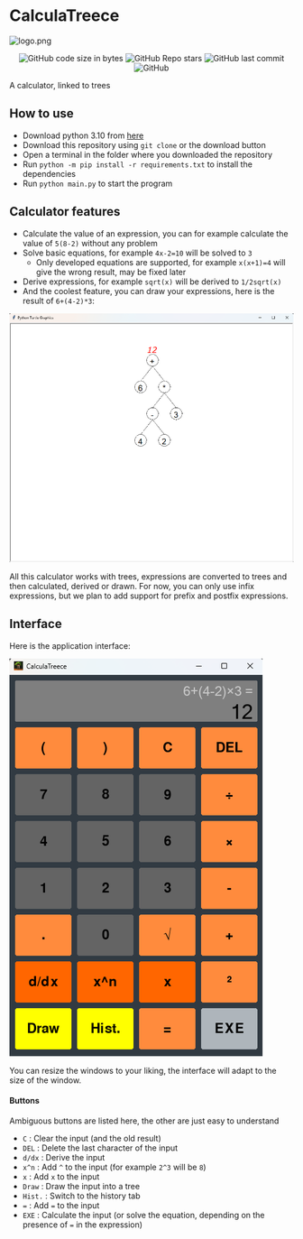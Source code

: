 # CalculaTreece

![logo.png](./logo.png)

<div align="center">
    <img alt="GitHub code size in bytes" src="https://img.shields.io/github/languages/code-size/Nanapiou/CalculaTreece">
    <img alt="GitHub Repo stars" src="https://img.shields.io/github/stars/Nanapiou/CalculaTreece?logo=github&style=plastic">
    <img alt="GitHub last commit" src="https://img.shields.io/github/last-commit/Nanapiou/CalculaTreece?logo=github&style=plastic">
    <img alt="GitHub" src="https://img.shields.io/github/license/Nanapiou/CalculaTreece?style=plastic">
</div>

A calculator, linked to trees

## How to use

- Download python 3.10 from [here](https://www.python.org/downloads/)
- Download this repository using `git clone` or the download button
- Open a terminal in the folder where you downloaded the repository
- Run `python -m pip install -r requirements.txt` to install the dependencies
- Run `python main.py` to start the program

## Calculator features

- Calculate the value of an expression, you can for example calculate the value of `5(8-2)` without any problem
- Solve basic equations, for example `4x-2=10` will be solved to `3`
    - Only developed equations are supported, for example `x(x+1)=4` will give the wrong result, may be fixed later
- Derive expressions, for example `sqrt(x)` will be derived to `1/2sqrt(x)`
- And the coolest feature, you can draw your expressions, here is the result of `6+(4-2)*3`:

![image.png](./examples/tree.png)

All this calculator works with trees, expressions are converted to trees and then calculated, derived or drawn.
For now, you can only use infix expressions, but we plan to add support for prefix and postfix expressions.

## Interface

Here is the application interface:

![image.png](./examples/calcul.png)

You can resize the windows to your liking, the interface will adapt to the size of the window.

#### Buttons

Ambiguous buttons are listed here, the other are just easy to understand

- `C` : Clear the input (and the old result)
- `DEL` : Delete the last character of the input
- `d/dx` : Derive the input
- `x^n` : Add `^` to the input (for example `2^3` will be `8`)
- `x` : Add `x` to the input
- `Draw` : Draw the input into a tree
- `Hist.` : Switch to the history tab
- `=` : Add `=` to the input
- `EXE` : Calculate the input (or solve the equation, depending on the presence of `=` in the expression)
